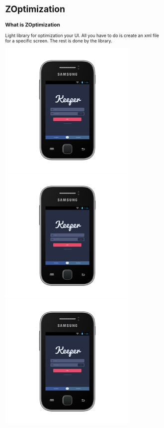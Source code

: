 ZOptimization
============

### What is ZOptimization

Light library for optimization your UI. 
All you have to do is create an xml file for a specific screen. 
The rest is done by the library.

<img src="images/320x240.png" width="400"/> <img src="images/320x240.png" width="400"/>  <img src="images/320x240.png" width="400"/> 
